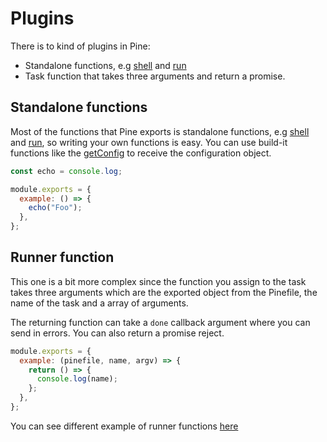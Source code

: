 # Plugins

There is to kind of plugins in Pine:

- Standalone functions, e.g [shell](../functions/shell.md) and [run](../functions/run.md)
- Task function that takes three arguments and return a promise.

## Standalone functions

Most of the functions that Pine exports is standalone functions, e.g [shell](../functions/shell.md) and [run](../functions/run.md), so writing your own functions is easy. You can use build-it functions like the [getConfig](../functions/config.md) to receive the configuration object.

```js
const echo = console.log;

module.exports = {
  example: () => {
    echo("Foo");
  },
};
```

## Runner function

This one is a bit more complex since the function you assign to the task takes three arguments which are the exported object from the Pinefile, the name of the task and a array of arguments.

The returning function can take a `done` callback argument where you can send in errors. You can also return a promise reject.

```js
module.exports = {
  example: (pinefile, name, argv) => {
    return () => {
      console.log(name);
    };
  },
};
```

You can see different example of runner functions [here](../../packages/pine/test/fixtures/pinefile.runner.js)
